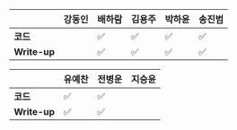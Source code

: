 |              | 강동인 | 배하람 | 김용주 | 박하윤 | 송진범 |
| ------------ | ------ | ----------------- | ------ | ------ | ------ |
| **코드**     ||:white_check_mark:|:white_check_mark:  |:white_check_mark: |    :white_check_mark:   |
| **Write-up** ||:white_check_mark:|:white_check_mark:  | :white_check_mark: |    :white_check_mark:    |

|              | 유예찬 | 전병운 | 지승윤 |
| ------------ | ------ | ------ | ------ |
| **코드**     |:white_check_mark:|:white_check_mark:||        |
| **Write-up** |:white_check_mark:|:white_check_mark:||        |

